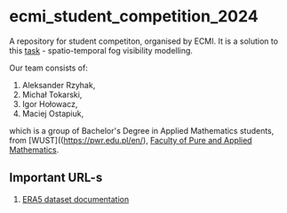 # ecmi_student_competition_2024
A repository for student competiton, organised by ECMI. It is a solution to this [task](https://ecmiindmath.org/2024/07/16/ecmi-student-competition-2024/) - spatio-temporal fog visibility modelling.

Our team consists of:
1. Aleksander Rzyhak,
2. Michał Tokarski,
3. Igor Hołowacz,
4. Maciej Ostapiuk,

which is a group of Bachelor's Degree in Applied Mathematics students, from [WUST]((https://pwr.edu.pl/en/), [Faculty of Pure and Applied Mathematics](https://wmat.pwr.edu.pl/).
## Important URL-s

1. [ERA5 dataset documentation](https://cds.climate.copernicus.eu/datasets/reanalysis-era5-pressure-levels?tab=download)
